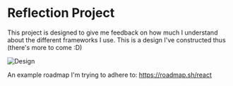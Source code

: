 # Reflection Project

This project is designed to give me feedback on how much I understand about the different frameworks I use. 
This is a design I've constructed thus (there's more to come :D)

![Design](https://github.com/user-attachments/assets/385b5ea8-57de-4510-b429-8271f362dea4)

An example roadmap I'm trying to adhere to:
https://roadmap.sh/react
